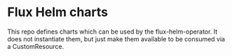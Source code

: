 # Flux Helm charts

This repo defines charts which can be used by the flux-helm-operator. It does not instantiate them, but just make them available to be consumed via a CustomResource.